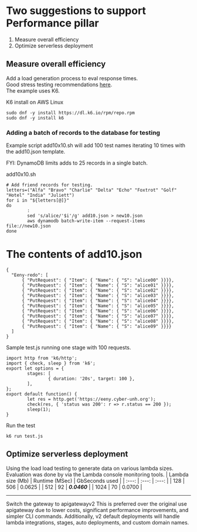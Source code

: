 # Two suggestions to support Performance pillar
1) Measure overall efficiency
2) Optimize serverless deployment
        
## Measure overall efficiency
Add a load generation process to eval response times.  
Good stress testing recommendations  [here](https://www.inmotionhosting.com/support/server/server-usage/how-to-stress-test-your-website/).  
The example uses K6.
 
K6 install on AWS Linux
```
sudo dnf -y install https://dl.k6.io/rpm/repo.rpm  
sudo dnf -y install k6  
```

### Adding a batch of records to the database for testing
Example script add10x10.sh will add 100 test names iterating 10 times
with the add10.json template.

FYI: DynamoDB limits adds to 25 records in a single batch.


add10x10.sh
```
# Add friend records for testing.  
letters=("Alfa" "Bravo" "Charlie" "Delta" "Echo" "Foxtrot" "Golf" "Hotel" "India" "Juliett")
for i in "${letters[@]}"
do
        : 
        sed 's/alice/'$i'/g' add10.json > new10.json
        aws dynamodb batch-write-item --request-items file://new10.json
done
```
# The contents of add10.json
```
{
  "Eeny-redo": [
      { "PutRequest": { "Item": { "Name": { "S": "alice00" }}}},
      { "PutRequest": { "Item": { "Name": { "S": "alice01" }}}},
      { "PutRequest": { "Item": { "Name": { "S": "alice02" }}}},
      { "PutRequest": { "Item": { "Name": { "S": "alice03" }}}},
      { "PutRequest": { "Item": { "Name": { "S": "alice04" }}}},
      { "PutRequest": { "Item": { "Name": { "S": "alice05" }}}},
      { "PutRequest": { "Item": { "Name": { "S": "alice06" }}}},
      { "PutRequest": { "Item": { "Name": { "S": "alice07" }}}},
      { "PutRequest": { "Item": { "Name": { "S": "alice08" }}}},
      { "PutRequest": { "Item": { "Name": { "S": "alice09" }}}}
  ]
}
```
Sample test.js running one stage with 100 requests.
```
import http from 'k6/http';
import { check, sleep } from 'k6';
export let options = {
        stages: [
                { duration: '20s', target: 100 },
        ],
};
export default function() {
        let res = http.get('https://eeny.cyber-unh.org');
        check(res, { 'status was 200': r => r.status == 200 });
        sleep(1);
}
```
Run the test
```
k6 run test.js
```

## Optimize serverless deployment
Using the load load testing to generate data on various lambda sizes.
Evaluation was done by via the Lambda console monitoring tools.
| Lambda size (Mb)  | Runtime (MSec)  | GbSeconds used |
| :---: | :---: | :---: |
|  128    |   506    |   0.0625  |
|  512    |    92    |  **_0.0460_**  |
|  1024   |    70    |   0.0700  |

---
Switch the gateway to apigatewayv2
This is preferred over the original use apigateway due to lower costs,
significant performance improvements, and simpler CLI commands.
Additionally, v2 default deployments will handle lambda integrations,
stages, auto deployments, and custom domain names.  

